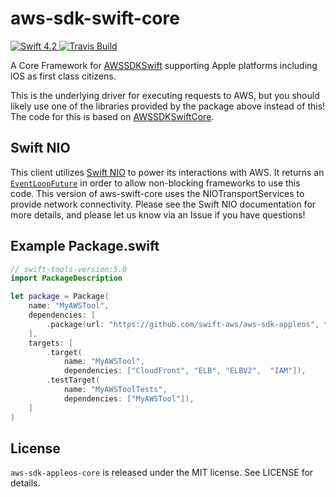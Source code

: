 # aws-sdk-swift-core

<div>
    <a href="https://swift.org">
        <img src="http://img.shields.io/badge/swift-4.2-brightgreen.svg" alt="Swift 4.2" />
    </a>
    <a href="https://travis-ci.org/swift-aws/aws-sdk-appleos-core">
        <img src="https://travis-ci.org/swift-aws/aws-sdk-appleos-core.svg?branch=master" alt="Travis Build" />
    </a>
</div>

A Core Framework for [AWSSDKSwift](https://github.com/swift-aws/aws-sdk-swift) supporting Apple platforms including iOS as first class citizens.

This is the underlying driver for executing requests to AWS, but you should likely use one of the libraries provided by the package above instead of this! The code for this is based on [AWSSDKSwiftCore](https://github.com/swift-aws/aws-sdk-swift-core). 


## Swift NIO

This client utilizes [Swift NIO](https://github.com/apple/swift-nio#conceptual-overview) to power its interactions with AWS. It returns an [`EventLoopFuture`](https://apple.github.io/swift-nio/docs/current/NIO/Classes/EventLoopFuture.html) in order to allow non-blocking frameworks to use this code. This version of aws-swift-core uses the NIOTransportServices to provide network connectivity. Please see the Swift NIO documentation for more details, and please let us know via an Issue if you have questions!

## Example Package.swift

```swift
// swift-tools-version:5.0
import PackageDescription

let package = Package(
    name: "MyAWSTool",
    dependencies: [
        .package(url: "https://github.com/swift-aws/aws-sdk-appleos", from: "3.0.0"),
    ],
    targets: [
        .target(
            name: "MyAWSTool",
            dependencies: ["CloudFront", "ELB", "ELBV2",  "IAM"]),
        .testTarget(
            name: "MyAWSToolTests",
            dependencies: ["MyAWSTool"]),
    ]
)
```

## License

`aws-sdk-appleos-core` is released under the MIT license. See LICENSE for details.
